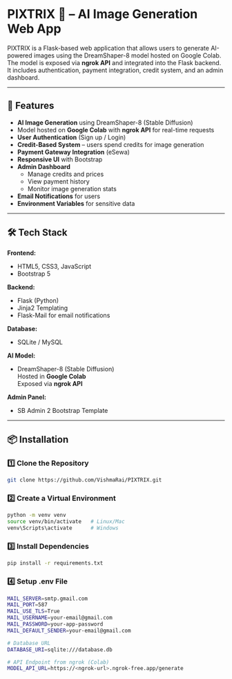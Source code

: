 # PIXTRIX 🎨 – AI Image Generation Web App

PIXTRIX is a Flask-based web application that allows users to generate AI-powered images using the DreamShaper-8 model hosted on Google Colab.  
The model is exposed via **ngrok API** and integrated into the Flask backend.  
It includes authentication, payment integration, credit system, and an admin dashboard.

---

## 🚀 Features

- **AI Image Generation** using DreamShaper-8 (Stable Diffusion)
- Model hosted on **Google Colab** with **ngrok API** for real-time requests
- **User Authentication** (Sign up / Login)
- **Credit-Based System** – users spend credits for image generation
- **Payment Gateway Integration** (eSewa)
- **Responsive UI** with Bootstrap
- **Admin Dashboard**  
  - Manage credits and prices  
  - View payment history  
  - Monitor image generation stats
- **Email Notifications** for users
- **Environment Variables** for sensitive data

---

## 🛠️ Tech Stack

**Frontend:**
- HTML5, CSS3, JavaScript
- Bootstrap 5

**Backend:**
- Flask (Python)
- Jinja2 Templating
- Flask-Mail for email notifications

**Database:**
- SQLite / MySQL

**AI Model:**
- DreamShaper-8 (Stable Diffusion)  
  Hosted in **Google Colab**  
  Exposed via **ngrok API**

**Admin Panel:**
- SB Admin 2 Bootstrap Template

---

## 📦 Installation

### 1️⃣ Clone the Repository
```bash
git clone https://github.com/VishmaRai/PIXTRIX.git   
```
### 2️⃣ Create a Virtual Environment
```bash
python -m venv venv
source venv/bin/activate   # Linux/Mac
venv\Scripts\activate      # Windows
```
### 3️⃣ Install Dependencies
```bash
pip install -r requirements.txt
```
### 4️⃣ Setup .env File
```bash
MAIL_SERVER=smtp.gmail.com
MAIL_PORT=587
MAIL_USE_TLS=True
MAIL_USERNAME=your-email@gmail.com
MAIL_PASSWORD=your-app-password
MAIL_DEFAULT_SENDER=your-email@gmail.com

# Database URL
DATABASE_URI=sqlite:///database.db

# API Endpoint from ngrok (Colab)
MODEL_API_URL=https://<ngrok-url>.ngrok-free.app/generate
